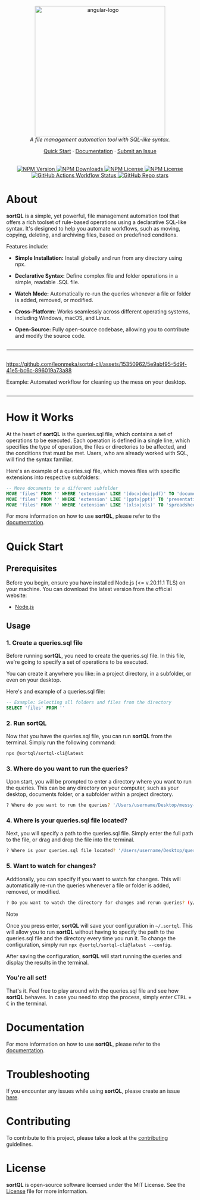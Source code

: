 <p align="center">
  <img src="https://github.com/leonmeka/sortql-cli/assets/15350962/c37fab56-5006-4e4d-84b5-00b2698525b0" alt="angular-logo" width="350px"/>
  <br>
  <em>A file management automation tool with SQL-like syntax.</em>
  <br>
</p>

<p align="center">
  <a href="#quick-start">Quick Start</a>
  ·
  <a href="DOCUMENTATION.md">Documentation</a>
  ·
  <a href="https://github.com/leonmeka/sortql-cli/issues"> 
  Submit an Issue</a>
  <br>
  <br>
</p>

<p align="center">
  <a href="https://www.npmjs.com/package/@sortql/sortql-cli">
  <img alt="NPM Version" src="https://img.shields.io/npm/v/%40sortql%2Fsortql-cli">
  </a>
  <a href="https://www.npmjs.com/package/@sortql/sortql-cli">
  <img alt="NPM Downloads" src="https://img.shields.io/npm/dt/%40sortql%2Fsortql-cli">
  </a>
  <a href="https://www.npmjs.com/package/@sortql/sortql-cli">
  <img alt="NPM License" src="https://img.shields.io/npm/l/%40sortql%2Fsortql-cli">
  </a>
  <a href="https://www.npmjs.com/package/@sortql/sortql-cli">
  <img alt="NPM License" src="https://img.shields.io/badge/PRs-welcome-brightgreen">
  </a>
  <a href="https://github.com/leonmeka/sortql-cli">
  <img alt="GitHub Actions Workflow Status" src="https://img.shields.io/github/actions/workflow/status/leonmeka/sortql-cli/main.yaml">
  </a>
  <a href="https://github.com/leonmeka/sortql-cli">
  <img alt="GitHub Repo stars" src="https://img.shields.io/github/stars/leonmeka/sortql-cli">
  </a>
</p>

# About

**sortQL** is a simple, yet powerful, file management automation tool that offers a rich toolset of rule-based operations using a declarative SQL-like syntax. It's designed to help you automate workflows, such as moving, copying, deleting, and archiving files, based on predefined conditons.

Features include:

- <b>Simple Installation:</b> Install globally and run from any directory using npx.

- <b>Declarative Syntax:</b> Define complex file and folder operations in a simple, readable .SQL file.

- <b>Watch Mode:</b> Automatically re-run the queries whenever a file or folder is added, removed, or modified.

- <b>Cross-Platform:</b> Works seamlessly across different operating systems, including Windows, macOS, and Linux.

- <b>Open-Source:</b> Fully open-source codebase, allowing you to contribute and modify the source code.

<hr style="border: 1px solid #f0f0f0; margin-top: 2em; margin-bottom: 2em;">

https://github.com/leonmeka/sortql-cli/assets/15350962/5e9abf95-5d9f-41e5-bc6c-896019a73a88

Example: Automated workflow for cleaning up the mess on your desktop.

<hr style="border: 1px solid #f0f0f0; margin-top: 2em; margin-bottom: 2em;">

# How it Works

At the heart of **sortQL** is the queries.sql file, which contains a set of operations to be executed. Each operation is defined in a single line, which specifies the type of operation, the files or directories to be affected, and the conditions that must be met. Users, who are already worked with SQL, will find the syntax familiar.

Here's an example of a queries.sql file, which moves files with specific extensions into respective subfolders:

```sql
-- Move documents to a different subfolder
MOVE 'files' FROM '' WHERE 'extension' LIKE '(docx|doc|pdf)' TO 'documents'
MOVE 'files' FROM '' WHERE 'extension' LIKE '(pptx|ppt)' TO 'presentations'
MOVE 'files' FROM '' WHERE 'extension' LIKE '(xlsx|xls)' TO 'spreadsheets'
```

For more information on how to use **sortQL**, please refer to the [documentation](DOCUMENTATION.md).

# Quick Start

## Prerequisites

Before you begin, ensure you have installed Node.js (<= v.20.11.1 TLS) on your machine. You can download the latest version from the official website:

- [Node.js](https://nodejs.org/en/download)

## Usage

### 1. Create a queries.sql file

Before running **sortQL**, you need to create the queries.sql file. In this file, we're going to specify a set of operations to be executed.

You can create it anywhere you like: in a project directory, in a subfolder, or even on your desktop.

Here's and example of a queries.sql file:

```sql
-- Example: Selecting all folders and files from the directory
SELECT 'files' FROM ''
```

### 2. Run sortQL

Now that you have the queries.sql file, you can run **sortQL** from the terminal. Simply run the following command:

```bash
npx @sortql/sortql-cli@latest
```

### 3. Where do you want to run the queries?

Upon start, you will be prompted to enter a directory where you want to run the queries. This can be any directory on your computer, such as your desktop, documents folder, or a subfolder within a project directory.

```bash
? Where do you want to run the queries? '/Users/username/Desktop/messy-folder'
```

### 4. Where is your queries.sql file located?

Next, you will specify a path to the queries.sql file. Simply enter the full path to the file, or drag and drop the file into the terminal.

```bash
? Where is your queries.sql file located? '/Users/username/Desktop/queries.sql'
```

### 5. Want to watch for changes?

Addtionally, you can specify if you want to watch for changes. This will automatically re-run the queries whenever a file or folder is added, removed, or modified.

```bash
? Do you want to watch the directory for changes and rerun queries? (y/n) 'y'
```

> [!NOTE]
> Once you press enter, **sortQL** will save your configuration in `~/.sortql`. This will allow you to run **sortQL** without having to specify the path to the queries.sql file and the directory every time you run it. To change the configuration, simply run `npx @sortql/sortql-cli@latest --config`.

After saving the configuration, **sortQL** will start running the queries and display the results in the terminal.

### You're all set!

That's it. Feel free to play around with the queries.sql file and see how **sortQL** behaves. In case you need to stop the process, simply enter <kbd>CTRL</kbd> + <kbd>C</kbd> in the terminal.

# Documentation

For more information on how to use **sortQL**, please refer to the [documentation](DOCUMENTATION.md).

# Troubleshooting

If you encounter any issues while using **sortQL**, please create an issue [here](https://github.com/leonmeka/sortql/issues/new).

# Contributing

To contribute to this project, please take a look at the [contributing](CONTRIBUTING.md) guidelines.

# License

**sortQL** is open-source software licensed under the MIT License. See the [License](LICENSE) file for more information.
